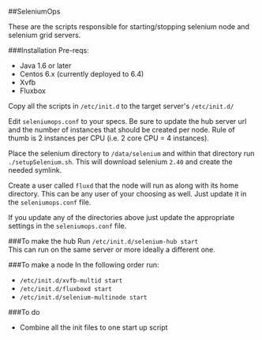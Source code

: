 ##SeleniumOps

These are the scripts responsible for starting/stopping selenium node and selenium grid servers.

###Installation
Pre-reqs: 

- Java 1.6 or later
- Centos 6.x (currently deployed to 6.4)
- Xvfb
- Fluxbox

Copy all the scripts in `/etc/init.d` to the target server's `/etc/init.d/`

Edit `seleniumops.conf` to your specs. Be sure to update the hub server url and the number of instances that should be created per node. Rule of thumb is 2 instances per CPU (i.e. 2 core CPU = 4 instances).

Place the selenium directory to `/data/selenium` and within that directory run `./setupSelenium.sh`. This will 
download selenium `2.40` and create the needed symlink.

Create a user called `fluxd` that the node will run as along with its home directory. This can be any user of your choosing as well. Just update it in the `seleniumops.conf` file.

If you update any of the directories above just update the appropriate settings in the `seleniumops.conf` file.

###To make the hub
Run `/etc/init.d/selenium-hub start`  
This can run on the same server or more ideally a different one.

###To make a node
In the following order run:

- `/etc/init.d/xvfb-multid start`
- `/etc/init.d/fluxboxd start`
- `/etc/init.d/selenium-multinode start`

###To do

- Combine all the init files to one start up script
